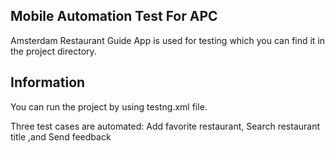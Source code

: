 ## Mobile Automation Test For APC

Amsterdam Restaurant Guide App is used for testing which you can find it in the project directory.

## Information

You can run the project by using testng.xml file.

Three test cases are automated: Add favorite restaurant, Search restaurant title ,and Send feedback


